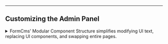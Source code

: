 



---

## Customizing the Admin Panel
<details>
<summary>
FormCms' Modular Component Structure simplifies modifying UI text, replacing UI components, and swapping entire pages.
</summary>

### Using Submodules Instead of NPM
A **Git submodule** is a feature in Git that allows you to embed one Git repository inside another as a subdirectory. It’s a way to include an external repository’s code (like the FormCms SDK, available at [https://github.com/FormCms/FormCmsAdminSdk](https://github.com/FormCms/FormCmsAdminSdk)) within your project while keeping its history and updates separate. Unlike installing a package via `npm`, which provides a bundled, often minified version, a submodule gives you the full, readable source code. The submodule is an independent repository pinned to a specific commit, ensuring consistency until you choose to update it. This makes it ideal for customization, debugging, or upgrading the SDK version directly in your project.

To update a submodule to a newer version, you can run:
```
git submodule update --remote
```  
Then commit the updated reference in your parent repository.

### Creating Your Own AdminPanelApp
To set up your custom AdminPanelApp with submodules, use the example repository [https://github.com/FormCms/FormCmsAdminApp](https://github.com/FormCms/FormCmsAdminApp) and follow these steps:
```
git clone --recurse-submodules https://github.com/FormCms/FormCmsAdminApp.git
cd FormCmsAdminApp
pnpm install
pnpm dev
```  
The `--recurse-submodules` flag ensures the submodules (including the SDK from [https://github.com/FormCms/FormCmsAdminSdk](https://github.com/FormCms/FormCmsAdminSdk)) are cloned along with the main repository.

### Replacing the Default AdminPanel with Your Customized Version
After customizing your AdminPanelApp, build it using:
```
pnpm build
```  
Then, copy all files from the `dist` directory to `<your backend project>\wwwroot\admin`.

### Customizing the App Layout and Logo
The router is integrated into the SDK ([https://github.com/FormCms/FormCmsAdminSdk](https://github.com/FormCms/FormCmsAdminSdk)), and `FormCmsAdminSdk` provides three hooks to retrieve menu items:
- `useEntityMenuItems`
- `useAssetMenuItems`
- `useSystemMenuItems`

You can use these menu items to design your app’s entry layout UI and update the app logo within this structure.

### Modifying Page Language
For each page (a root-level component tied to the router), you can use a `use***Page` hook from the SDK ([https://github.com/FormCms/FormCmsAdminSdk](https://github.com/FormCms/FormCmsAdminSdk)). This hook manages state and API calls, returning UI components for you to build your interface.

To customize text:
- Pass prompt and label text via the `pageConfig` argument in the hook.
- For shared prompts or labels across multiple pages, use the `componentConfig` argument.

### Replacing UI Components
You can swap out table column components or input components with your own custom components as needed.
</details>
